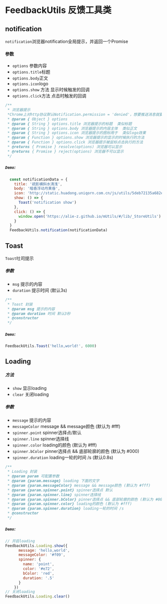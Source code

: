 # FeedbackUtils 反馈工具类


## notification
`notification`浏览器notification全局提示，并返回一个Promise
#### 参数
  - `options` 参数内容
  - `options.title`标题
  - `options.body`正文
  - `options.icon`logo
  - `options.show` 方法 显示时候触发的回调
  - `options.click`方法 点击时触发的回调
```js
/**
 * 浏览器提示
 *Chrome上对http协议默认Notification.permission = 'denied'，想要推送消息就要使用https协议！ 调试的时候使用http://localhost/XXXX
 * @param { Object } options
 * @param { String } options.title 浏览器提示的标题  类似标题
 * @param { String } options.body 浏览器提示的内容主体  类似正文
 * @param { String } options.icon 浏览器提示的图标用于  类似logo效果
 * @param { Function } options.show 浏览器提示的显示的时候执行的方法
 * @param { Function } options.click 浏览器提示被鼠标点击执行的方法
 * @returns { Promise } resolve(options) 浏览器可以显示
 * @returns { Promise } reject(options) 浏览器不可以显示
 */
```
##### `Demo`:
```js
  const notificationData = {
    title: '疏影横斜水清浅',
    body: '暗香浮动月黄昏',
    icon: 'http://static.huadong.uniqorn.com.cn/js/utils/5deb72135a682e007c405d87.png',
    show: () => {
      Toast('notification show')
    },
    click: () => {
      window.open('https://alie-z.github.io/mUtils/#/lib/_StoreUtils')
    }
  }
  FeedbackUtils.notification(notificationData)
```


## Toast
`Toast`吐司提示
##### 参数
  - `msg` 提示的内容
  - `duration` 提示时间 (默认3s)
```js
/**
 * Toast 封装
 * @param msg 提示的内容
 * @param duration 时间 默认3秒
 * @constructor
 */
```
##### `Demo`:
```js
FeedbackUtils.Toast('hello,world!', 6000)
```

## Loading

##### 方法
 - `show` 显示loading
 - `clear` 关闭loading  

##### 参数
  - `message` 提示的内容
  - `messageColor` message && message颜色 (默认为 #fff)
  - `spinner.point` spinner选择点/默认
  - `spinner.line` spinner选择线
  - `spinner.color` loading的颜色 (默认为 #fff)
  - `spinner.bColor` pinner选择点 && 底部轮廓的颜色 (默认为 #000)
  - `spinner.duration` loading一轮的时间 /s (默认0.8s)
 
```js
/**
 * Loading 封装
 * @param param 可配置参数
 * @param {param.message} loading 下面的文字
 * @param {param.messageColor} message && message颜色 (默认为 #fff)
 * @param {param.spinner.point} spinner选择点 默认
 * @param {param.spinner.line} spinner选择线
 * @param {param.spinner.bColor} pinner选择点 && 底部轮廓的颜色 (默认为 #000)
 * @param {param.spinner.color} loading的颜色 (默认为 #fff)
 * @param {param.spinner.duration} loading一轮的时间 /s
 * @constructor
 */
```
##### `Demo`:
```js
// 开启loading
FeedbackUtils.Loading.show({
      message: 'hello,world',
      messageColor: '#f09',
      spinner: {
        name: 'point',
        color: '#e72',
        bColor: 'red',
        duration: '.5'
      }
    })
// 关闭loading
FeedbackUtils.Loading.clear()
```
